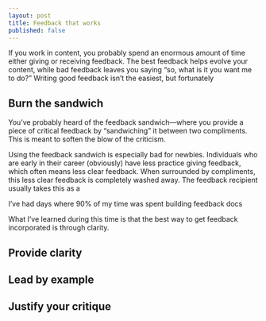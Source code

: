 ```yaml
---
layout: post
title: Feedback that works
published: false
---
```


If you work in content, you probably spend an enormous amount of time either giving or receiving feedback. The best feedback helps evolve your content, while bad feedback leaves you saying “so, what is it you want me to do?” Writing good feedback isn’t the easiest, but fortunately 

## Burn the sandwich

You’ve probably heard of the feedback sandwich—where you provide a piece of critical feedback by “sandwiching” it between two compliments. This is meant to soften the blow of the criticism. 

Using the feedback sandwich is especially bad for newbies. Individuals who are early in their career (obviously) have less practice giving feedback, which often means less clear feedback. When surrounded by compliments, this less clear feedback is completely washed away. The feedback recipient usually takes this as a 

 I’ve had days where 90% of my time was spent building feedback docs

What I’ve learned during this time is that the best way to get feedback incorporated is through clarity.

## Provide clarity

## Lead by example

## Justify your critique

